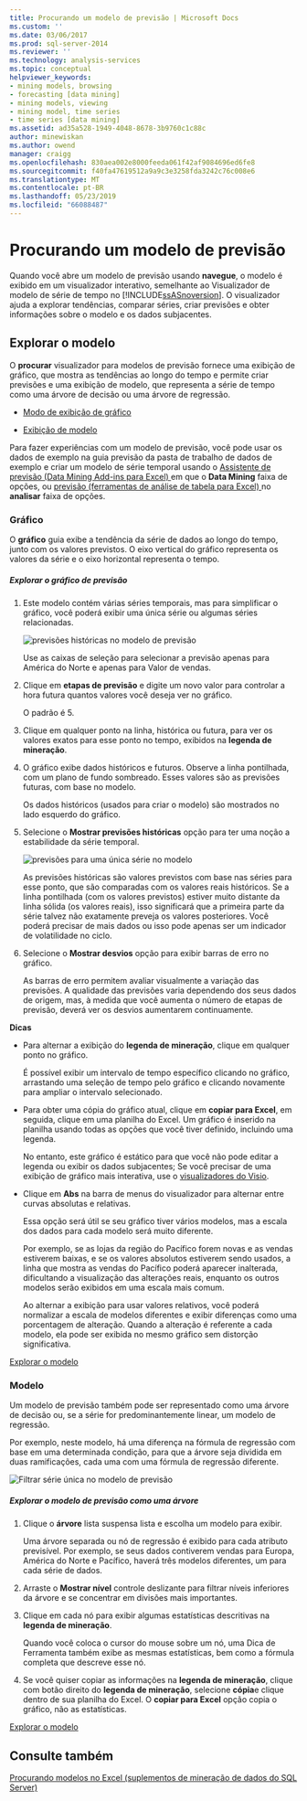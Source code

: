 ```yaml
---
title: Procurando um modelo de previsão | Microsoft Docs
ms.custom: ''
ms.date: 03/06/2017
ms.prod: sql-server-2014
ms.reviewer: ''
ms.technology: analysis-services
ms.topic: conceptual
helpviewer_keywords:
- mining models, browsing
- forecasting [data mining]
- mining models, viewing
- mining model, time series
- time series [data mining]
ms.assetid: ad35a528-1949-4048-8678-3b9760c1c88c
author: minewiskan
ms.author: owend
manager: craigg
ms.openlocfilehash: 830aea002e8000feeda061f42af9084696ed6fe8
ms.sourcegitcommit: f40fa47619512a9a9c3e3258fda3242c76c008e6
ms.translationtype: MT
ms.contentlocale: pt-BR
ms.lasthandoff: 05/23/2019
ms.locfileid: "66088487"
---
```

# <a name="browsing-a-forecasting-model"></a>Procurando um modelo de previsão
  Quando você abre um modelo de previsão usando **navegue**, o modelo é exibido em um visualizador interativo, semelhante ao Visualizador de modelo de série de tempo no [!INCLUDE[ssASnoversion](../includes/ssasnoversion-md.md)]. O visualizador ajuda a explorar tendências, comparar séries, criar previsões e obter informações sobre o modelo e os dados subjacentes.  
  
##  <a name="bkmk_Top"></a> Explorar o modelo  
 O **procurar** visualizador para modelos de previsão fornece uma exibição de gráfico, que mostra as tendências ao longo do tempo e permite criar previsões e uma exibição de modelo, que representa a série de tempo como uma árvore de decisão ou uma árvore de regressão.  
  
-   [Modo de exibição de gráfico](#bkmk_charts)  
  
-   [Exibição de modelo](#bkmk_Model)  
  
 Para fazer experiências com um modelo de previsão, você pode usar os dados de exemplo na guia previsão da pasta de trabalho de dados de exemplo e criar um modelo de série temporal usando o [Assistente de previsão &#40;Data Mining Add-ins para Excel&#41; ](forecast-wizard-data-mining-add-ins-for-excel.md) em que o  **Data Mining** faixa de opções, ou [previsão &#40;ferramentas de análise de tabela para Excel&#41; ](forecast-table-analysis-tools-for-excel.md) no **analisar** faixa de opções.  
  
###  <a name="bkmk_charts"></a> Gráfico  
 O **gráfico** guia exibe a tendência da série de dados ao longo do tempo, junto com os valores previstos. O eixo vertical do gráfico representa os valores da série e o eixo horizontal representa o tempo.  
  
##### <a name="explore-the-forecasting-chart"></a>Explorar o gráfico de previsão  
  
1.  Este modelo contém várias séries temporais, mas para simplificar o gráfico, você poderá exibir uma única série ou algumas séries relacionadas.  
  
     ![previsões históricas no modelo de previsão](media/dm13-forecast-chart-historicpredictions.gif "previsões históricas no modelo de previsão")  
  
     Use as caixas de seleção para selecionar a previsão apenas para América do Norte e apenas para Valor de vendas.  
  
2.  Clique em **etapas de previsão** e digite um novo valor para controlar a hora futura quantos valores você deseja ver no gráfico.  
  
     O padrão é 5.  
  
3.  Clique em qualquer ponto na linha, histórica ou futura, para ver os valores exatos para esse ponto no tempo, exibidos na **legenda de mineração**.  
  
4.  O gráfico exibe dados históricos e futuros. Observe a linha pontilhada, com um plano de fundo sombreado. Esses valores são as previsões futuras, com base no modelo.  
  
     Os dados históricos (usados para criar o modelo) são mostrados no lado esquerdo do gráfico.  
  
5.  Selecione o **Mostrar previsões históricas** opção para ter uma noção a estabilidade da série temporal.  
  
     ![previsões para uma única série no modelo](media/dm13-forecast-chart-singleseries.gif "previsões para uma única série no modelo")  
  
     As previsões históricas são valores previstos com base nas séries para esse ponto, que são comparadas com os valores reais históricos. Se a linha pontilhada (com os valores previstos) estiver muito distante da linha sólida (os valores reais), isso significará que a primeira parte da série talvez não exatamente preveja os valores posteriores. Você poderá precisar de mais dados ou isso pode apenas ser um indicador de volatilidade no ciclo.  
  
6.  Selecione o **Mostrar desvios** opção para exibir barras de erro no gráfico.  
  
     As barras de erro permitem avaliar visualmente a variação das previsões. A qualidade das previsões varia dependendo dos seus dados de origem, mas, à medida que você aumenta o número de etapas de previsão, deverá ver os desvios aumentarem continuamente.  
  
 **Dicas**  
  
-   Para alternar a exibição do **legenda de mineração**, clique em qualquer ponto no gráfico.  
  
     É possível exibir um intervalo de tempo específico clicando no gráfico, arrastando uma seleção de tempo pelo gráfico e clicando novamente para ampliar o intervalo selecionado.  
  
-   Para obter uma cópia do gráfico atual, clique em **copiar para Excel**, em seguida, clique em uma planilha do Excel. Um gráfico é inserido na planilha usando todas as opções que você tiver definido, incluindo uma legenda.  
  
     No entanto, este gráfico é estático para que você não pode editar a legenda ou exibir os dados subjacentes; Se você precisar de uma exibição de gráfico mais interativa, use o [visualizadores do Visio](viewing-data-mining-models-in-visio-data-mining-add-ins.md).  
  
-   Clique em **Abs** na barra de menus do visualizador para alternar entre curvas absolutas e relativas.  
  
     Essa opção será útil se seu gráfico tiver vários modelos, mas a escala dos dados para cada modelo será muito diferente.  
  
     Por exemplo, se as lojas da região do Pacífico forem novas e as vendas estiverem baixas, e se os valores absolutos estiverem sendo usados, a linha que mostra as vendas do Pacífico poderá aparecer inalterada, dificultando a visualização das alterações reais, enquanto os outros modelos serão exibidos em uma escala mais comum.  
  
     Ao alternar a exibição para usar valores relativos, você poderá normalizar a escala de modelos diferentes e exibir diferenças como uma porcentagem de alteração. Quando a alteração é referente a cada modelo, ela pode ser exibida no mesmo gráfico sem distorção significativa.  
  
 [Explorar o modelo](#bkmk_Top)  
  
###  <a name="bkmk_Model"></a> Modelo  
 Um modelo de previsão também pode ser representado como uma árvore de decisão ou, se a série for predominantemente linear, um modelo de regressão.  
  
 Por exemplo, neste modelo, há uma diferença na fórmula de regressão com base em uma determinada condição, para que a árvore seja dividida em duas ramificações, cada uma com uma fórmula de regressão diferente.  
  
 ![Filtrar série única no modelo de previsão](media/dm13-forecast-model-northamerica.gif "Filtrar série única no modelo de previsão")  
  
##### <a name="explore-the-forecasting-model-as-a-tree"></a>Explorar o modelo de previsão como uma árvore  
  
1.  Clique o **árvore** lista suspensa lista e escolha um modelo para exibir.  
  
     Uma árvore separada ou nó de regressão é exibido para cada atributo previsível. Por exemplo, se seus dados contiverem vendas para Europa, América do Norte e Pacífico, haverá três modelos diferentes, um para cada série de dados.  
  
2.  Arraste o **Mostrar nível** controle deslizante para filtrar níveis inferiores da árvore e se concentrar em divisões mais importantes.  
  
3.  Clique em cada nó para exibir algumas estatísticas descritivas na **legenda de mineração**.  
  
     Quando você coloca o cursor do mouse sobre um nó, uma Dica de Ferramenta também exibe as mesmas estatísticas, bem como a fórmula completa que descreve esse nó.  
  
4.  Se você quiser copiar as informações na **legenda de mineração**, clique com botão direito do **legenda de mineração**, selecione **cópia**e clique dentro de sua planilha do Excel. O **copiar para Excel** opção copia o gráfico, não as estatísticas.  
  
 [Explorar o modelo](#bkmk_Top)  
  
## <a name="see-also"></a>Consulte também  
 [Procurando modelos no Excel &#40;suplementos de mineração de dados do SQL Server&#41;](browsing-models-in-excel-sql-server-data-mining-add-ins.md)  
  
  
